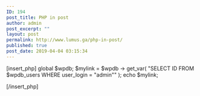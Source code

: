 ```yaml
---
ID: 194
post_title: PHP in post
author: admin
post_excerpt: ""
layout: post
permalink: http://www.lumus.ga/php-in-post/
published: true
post_date: 2019-04-04 03:15:34
---
```

[insert_php]
   global $wpdb;
   $mylink = $wpdb -> get_var( "SELECT ID FROM $wpdb_users WHERE user_login = "admin"" );
   echo $mylink;
   
[/insert_php]